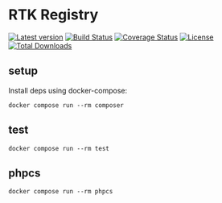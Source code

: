 # RTK Registry

[![Latest version](https://img.shields.io/packagist/v/r-tk/rtk-registry.svg)](https://packagist.org/packages/r-tk/rtk-registry)
[![Build Status](https://github.com/r-tk/rtk-registry/actions/workflows/ci.yml/badge.svg)](https://github.com/r-tk/rtk-registry/actions/workflows/ci.yml)
[![Coverage Status](https://coveralls.io/repos/github/r-tk/rtk-registry/badge.svg?branch=master)](https://coveralls.io/github/r-tk/rtk-registry?branch=master)
[![License](https://img.shields.io/packagist/l/r-tk/rtk-registry.svg)](https://packagist.org/packages/r-tk/rtk-registry)
[![Total Downloads](https://img.shields.io/packagist/dt/r-tk/rtk-registry.svg)](https://packagist.org/packages/r-tk/rtk-registry)

## setup

Install deps using docker-compose:
```
docker compose run --rm composer
```

## test

```
docker compose run --rm test
```

## phpcs

```
docker compose run --rm phpcs
```
